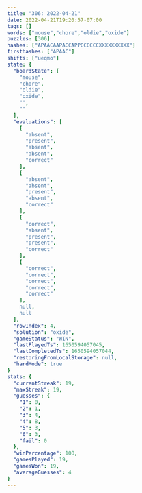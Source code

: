 ```yaml
---
title: "306: 2022-04-21"
date: 2022-04-21T19:20:57-07:00
tags: []
words: ["mouse","chore","oldie","oxide"]
puzzles: [306]
hashes: ["APAACAAPACCAPPCCCCCCXXXXXXXXXX"]
firsthashes: ["APAAC"]
shifts: ["ueqmo"]
state: {
  "boardState": [
    "mouse",
    "chore",
    "oldie",
    "oxide",
    "",
    ""
  ],
  "evaluations": [
    [
      "absent",
      "present",
      "absent",
      "absent",
      "correct"
    ],
    [
      "absent",
      "absent",
      "present",
      "absent",
      "correct"
    ],
    [
      "correct",
      "absent",
      "present",
      "present",
      "correct"
    ],
    [
      "correct",
      "correct",
      "correct",
      "correct",
      "correct"
    ],
    null,
    null
  ],
  "rowIndex": 4,
  "solution": "oxide",
  "gameStatus": "WIN",
  "lastPlayedTs": 1650594057045,
  "lastCompletedTs": 1650594057044,
  "restoringFromLocalStorage": null,
  "hardMode": true
}
stats: {
  "currentStreak": 19,
  "maxStreak": 19,
  "guesses": {
    "1": 0,
    "2": 1,
    "3": 4,
    "4": 8,
    "5": 3,
    "6": 3,
    "fail": 0
  },
  "winPercentage": 100,
  "gamesPlayed": 19,
  "gamesWon": 19,
  "averageGuesses": 4
}
---
```


<!-- more -->
